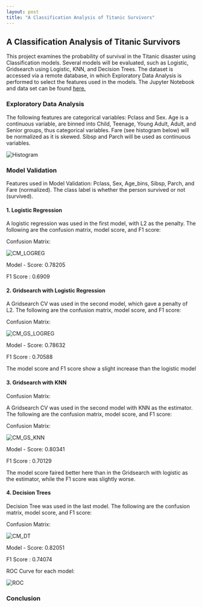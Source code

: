 ```yaml
---
layout: post
title: "A Classification Analysis of Titanic Survivors"
---
```


## A Classification Analysis of Titanic Survivors

This project examines the probability of survival in the Titanic disaster using Classification models. Several models will be evaluated, such as Logistic, Gridsearch using Logistic, KNN, and Decision Trees. The dataset is accessed via a remote database, in which Exploratory Data Analysis is performed to select the features used in the models. The Jupyter Notebook and data set can be found [here.](https://github.com/adalal80/GA-DSI/blob/master/projects/projects-weekly/project-05/Project-5-Amish.ipynb)

### Exploratory Data Analysis

The following features are categorical variables: Pclass and Sex.
Age is a continuous variable, are binned into Child, Teenage, Young Adult, Adult, and Senior groups, thus categorical variables. Fare (see histogram below) will be normalized as it is skewed. Sibsp and Parch will be used as continuous variables.

![Histogram](https://github.com/adalal80/adalal80.github.io/blob/master/images/project5_histogram.png?raw=true)

### Model Validation

Features used in Model Validation: Pclass, Sex, Age_bins, Sibsp, Parch, and Fare (normalized). The class label is whether the person survived or not (survived).

#### 1. Logistic Regression

A logistic regression was used in the first model, with L2 as the penalty. The following are the confusion matrix, model score, and F1 score:

Confusion Matrix:


![CM_LOGREG](https://github.com/adalal80/adalal80.github.io/blob/master/images/Project5/CM_LogReg.png?raw=true)

Model - Score: 0.78205

F1 Score     : 0.6909

#### 2. Gridsearch with Logistic Regression

A Gridsearch CV was used in the second model, which gave a penalty of L2. The following are the confusion matrix, model score, and F1 score:

Confusion Matrix:

![CM_GS_LOGREG](https://github.com/adalal80/adalal80.github.io/blob/master/images/Project5/CM_GS_LogReg.png?raw=true)


Model - Score: 0.78632

F1 Score     : 0.70588

The model score and F1 score show a slight increase than the logistic model

#### 3. Gridsearch with KNN

Confusion Matrix:

A Gridsearch CV was used in the second model with KNN as the estimator. The following are the confusion matrix, model score, and F1 score:

Confusion Matrix:

![CM_GS_KNN](https://github.com/adalal80/adalal80.github.io/blob/master/images/Project5/CM_GS_KNN.png?raw=true)

Model - Score: 0.80341

F1 Score     : 0.70129

The model score faired better here than in the Gridsearch with logistic as the estimator, while the F1 score was slightly worse.


#### 4. Decision Trees

Decision Tree was used in the last model. The following are the confusion matrix, model score, and F1 score:

Confusion Matrix:

![CM_DT](https://github.com/adalal80/adalal80.github.io/blob/master/images/Project5/CM_DT.png?raw=true)


Model - Score: 0.82051

F1 Score     : 0.74074

ROC Curve for each model:

![ROC](https://github.com/adalal80/adalal80.github.io/blob/master/images/Project5_ROC.png?raw=true)


### Conclusion


